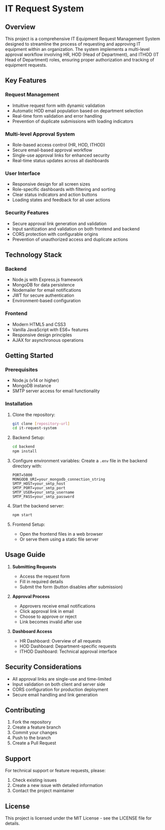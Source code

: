 # IT Request System

## Overview

This project is a comprehensive IT Equipment Request Management System designed to streamline the process of requesting and approving IT equipment within an organization. The system implements a multi-level approval workflow involving HR, HOD (Head of Department), and ITHOD (IT Head of Department) roles, ensuring proper authorization and tracking of equipment requests.

## Key Features

### Request Management
- Intuitive request form with dynamic validation
- Automatic HOD email population based on department selection
- Real-time form validation and error handling
- Prevention of duplicate submissions with loading indicators

### Multi-level Approval System
- Role-based access control (HR, HOD, ITHOD)
- Secure email-based approval workflow
- Single-use approval links for enhanced security
- Real-time status updates across all dashboards

### User Interface
- Responsive design for all screen sizes
- Role-specific dashboards with filtering and sorting
- Clear status indicators and action buttons
- Loading states and feedback for all user actions

### Security Features
- Secure approval link generation and validation
- Input sanitization and validation on both frontend and backend
- CORS protection with configurable origins
- Prevention of unauthorized access and duplicate actions

## Technology Stack

### Backend
- Node.js with Express.js framework
- MongoDB for data persistence
- Nodemailer for email notifications
- JWT for secure authentication
- Environment-based configuration

### Frontend
- Modern HTML5 and CSS3
- Vanilla JavaScript with ES6+ features
- Responsive design principles
- AJAX for asynchronous operations

## Getting Started

### Prerequisites
- Node.js (v14 or higher)
- MongoDB instance
- SMTP server access for email functionality

### Installation

1. Clone the repository:
   ```bash
   git clone [repository-url]
   cd it-request-system
   ```

2. Backend Setup:
   ```bash
   cd backend
   npm install
   ```

3. Configure environment variables:
   Create a `.env` file in the backend directory with:
   ```
   PORT=5000
   MONGODB_URI=your_mongodb_connection_string
   SMTP_HOST=your_smtp_host
   SMTP_PORT=your_smtp_port
   SMTP_USER=your_smtp_username
   SMTP_PASS=your_smtp_password
   ```

4. Start the backend server:
   ```bash
   npm start
   ```

5. Frontend Setup:
   - Open the frontend files in a web browser
   - Or serve them using a static file server

## Usage Guide

1. **Submitting Requests**
   - Access the request form
   - Fill in required details
   - Submit the form (button disables after submission)

2. **Approval Process**
   - Approvers receive email notifications
   - Click approval link in email
   - Choose to approve or reject
   - Link becomes invalid after use

3. **Dashboard Access**
   - HR Dashboard: Overview of all requests
   - HOD Dashboard: Department-specific requests
   - ITHOD Dashboard: Technical approval interface

## Security Considerations

- All approval links are single-use and time-limited
- Input validation on both client and server side
- CORS configuration for production deployment
- Secure email handling and link generation

## Contributing

1. Fork the repository
2. Create a feature branch
3. Commit your changes
4. Push to the branch
5. Create a Pull Request

## Support

For technical support or feature requests, please:
1. Check existing issues
2. Create a new issue with detailed information
3. Contact the project maintainer

## License

This project is licensed under the MIT License - see the LICENSE file for details.
